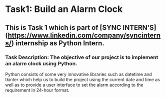 # Task1: Build an Alarm Clock

## This is Task 1 which is part of [SYNC INTERN'S] (https://www.linkedin.com/company/syncinterns/) internship as Python Intern. 

### Task Description: The objective of our project is to implement an alarm clock using Python. 
Python consists of some very innovative libraries such as datetime and tkinter which help us to build the project using the current date and time as well as to provide a user interface to set the alarm according to the requirement in 24-hour format.
